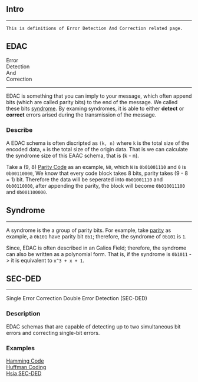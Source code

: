 #

## Intro 

---

    This is definitions of Error Detection And Correction related page.

## EDAC

Error <br>
Detection <br>
And <br>
Correction

----

EDAC is something that you can imply to your message, 
which often append bits (which are called parity bits) to the end of the message.
We called these bits [syndrome](#syndrome). By examing syndromes, 
it is able to either **detect** or **correct** errors arised during the transmission of the message.

### Describe

A EDAC schema is often discripted as `(k, n)` 
where `k` is the total size of the encoded data,
`n` is the total size of the origin data.
That is we can calculate the syndrome size of this EAAC schema, that is \(k - n\).

Take a (9, 8) [Parity Code](../ErrorDetection/parity.md) as an example,
`N0`, which `N` is `0b01001110` and `0` is `0b00110000`,
We know that every code block takes 8 bits, parity takes \(9 - 8 = 1\) bit.
Therefore the data will be seperated into `0b01001110` and `0b00110000`,
after appending the parity, the block will become `0b010011100` and `0b001100000`.


## Syndrome
---

A syndrome is the a group of parity bits.
For example, take [parity](../../ErrorDetection/parity) as example, a `0b101` have parity bit `0b1`; 
therefore, the syndrome of `0b101` is `1`.

Since, EDAC is often described in an Galios Field; 
therefore, the syndrome can also be written as a polynomial form.
That is, if the syndrome is `0b1011` -> it is equivalent to `x^3 + x + 1`.

## SEC-DED
---

Single Error Correction Double Error Detection (SEC-DED)

### Description

EDAC schemas that are capable of detecting up to 
two simultaneous bit errors and correcting single-bit errors.

### Examples

[Hamming Code](../../../ErrorDetection/hammingCode) <br>
[Huffman Coding](https://en.wikipedia.org/wiki/Huffman_coding) <br>
[Hsia SEC-DED](http://www.ysu.am/files/11-1549527438-.pdf)